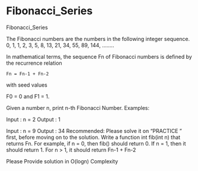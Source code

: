 # Fibonacci_Series
Fibonacci_Series

The Fibonacci numbers are the numbers in the following integer sequence.
0, 1, 1, 2, 3, 5, 8, 13, 21, 34, 55, 89, 144, ……..

In mathematical terms, the sequence Fn of Fibonacci numbers is defined by the recurrence relation



 

    Fn = Fn-1 + Fn-2
with seed values

   F0 = 0 and F1 = 1.


Given a number n, print n-th Fibonacci Number.
Examples:

Input  : n = 2
Output : 1

Input  : n = 9
Output : 34
Recommended: Please solve it on “PRACTICE ” first, before moving on to the solution.
Write a function int fib(int n) that returns Fn. For example, if n = 0, then fib() should return 0. If n = 1, then it should return 1. For n > 1, it should return Fn-1 + Fn-2

Please Provide solution in O(logn) Complexity
